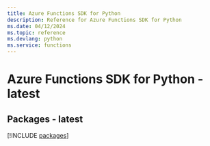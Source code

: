 ```yaml
---
title: Azure Functions SDK for Python
description: Reference for Azure Functions SDK for Python
ms.date: 04/12/2024
ms.topic: reference
ms.devlang: python
ms.service: functions
---
```

# Azure Functions SDK for Python - latest
## Packages - latest
[!INCLUDE [packages](functions-index.md)]